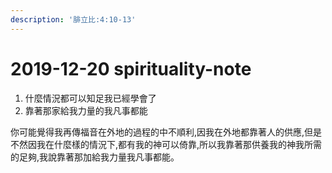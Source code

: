 ```yaml
---
description: '腓立比:4:10-13'
---
```


# 2019-12-20 spirituality-note

1. 什麼情況都可以知足我已經學會了
2. 靠著那家給我力量的我凡事都能

你可能覺得我再傳福音在外地的過程的中不順利,因我在外地都靠著人的供應,但是不然因我在什麼樣的情況下,都有我的神可以倚靠,所以我靠著那供養我的神我所需的足夠,我說靠著那加給我力量我凡事都能。


